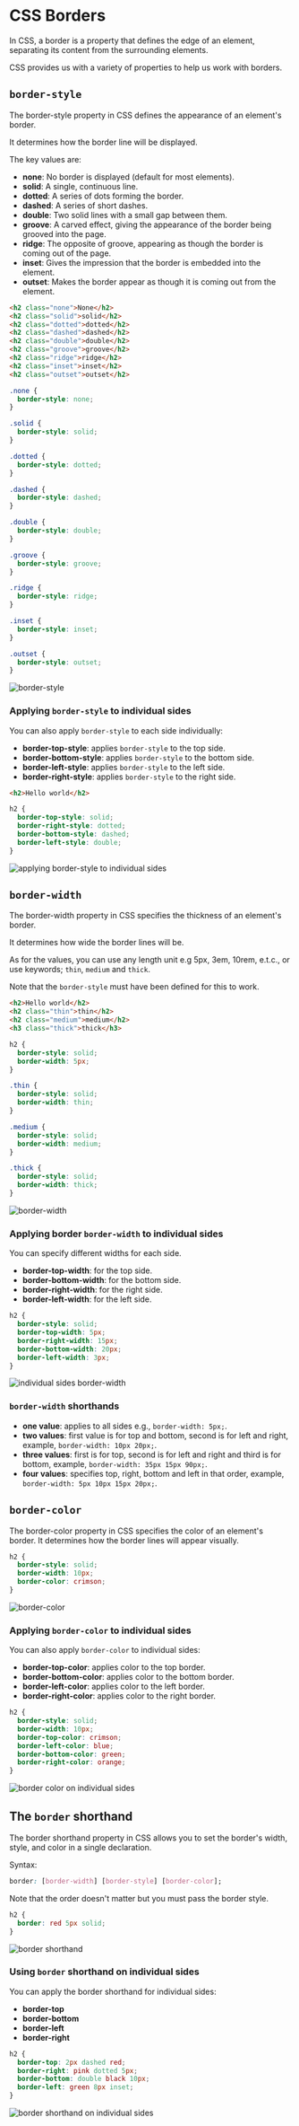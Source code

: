 # CSS Borders

In CSS, a border is a property that defines the edge of an element, separating its content from the surrounding elements.

CSS provides us with a variety of properties to help us work with borders.

## `border-style`

The border-style property in CSS defines the appearance of an element's border.

It determines how the border line will be displayed.

The key values are:

- **none**: No border is displayed (default for most elements).
- **solid**: A single, continuous line.
- **dotted**: A series of dots forming the border.
- **dashed**: A series of short dashes.
- **double**: Two solid lines with a small gap between them.
- **groove**: A carved effect, giving the appearance of the border being grooved into the page.
- **ridge**: The opposite of groove, appearing as though the border is coming out of the page.
- **inset**: Gives the impression that the border is embedded into the element.
- **outset**: Makes the border appear as though it is coming out from the element.

```HTML
<h2 class="none">None</h2>
<h2 class="solid">solid</h2>
<h2 class="dotted">dotted</h2>
<h2 class="dashed">dashed</h2>
<h2 class="double">double</h2>
<h2 class="groove">groove</h2>
<h2 class="ridge">ridge</h2>
<h2 class="inset">inset</h2>
<h2 class="outset">outset</h2>
```

```CSS
.none {
  border-style: none;
}

.solid {
  border-style: solid;
}

.dotted {
  border-style: dotted;
}

.dashed {
  border-style: dashed;
}

.double {
  border-style: double;
}

.groove {
  border-style: groove;
}

.ridge {
  border-style: ridge;
}

.inset {
  border-style: inset;
}

.outset {
  border-style: outset;
}
```

![border-style](border-style.png)

### Applying `border-style` to individual sides

You can also apply `border-style` to each side individually:

- **border-top-style**: applies `border-style` to the top side.
- **border-bottom-style**: applies `border-style` to the bottom side.
- **border-left-style**: applies `border-style` to the left side.
- **border-right-style**: applies `border-style` to the right side.

```HTML
<h2>Hello world</h2>
```

```CSS
h2 {
  border-top-style: solid;
  border-right-style: dotted;
  border-bottom-style: dashed;
  border-left-style: double;
}
```

![applying border-style to individual sides](border-style-to-individual-sides.png)

## `border-width`

The border-width property in CSS specifies the thickness of an element's border.

It determines how wide the border lines will be.

As for the values, you can use any length unit e.g 5px, 3em, 10rem, e.t.c., or use keywords; `thin`,
`medium` and `thick`.

Note that the `border-style` must have been defined for this to work.

```HTML
<h2>Hello world</h2>
<h2 class="thin">thin</h2>
<h2 class="medium">medium</h2>
<h3 class="thick">thick</h3>
```

```CSS
h2 {
  border-style: solid;
  border-width: 5px;
}

.thin {
  border-style: solid;
  border-width: thin;
}

.medium {
  border-style: solid;
  border-width: medium;
}

.thick {
  border-style: solid;
  border-width: thick;
}
```

![border-width](border-width.png)

### Applying border `border-width` to individual sides

You can specify different widths for each side.

- **border-top-width**: for the top side.
- **border-bottom-width**: for the bottom side.
- **border-right-width**: for the right side.
- **border-left-width**: for the left side.

```CSS
h2 {
  border-style: solid;
  border-top-width: 5px;
  border-right-width: 15px;
  border-bottom-width: 20px;
  border-left-width: 3px;
}
```

![individual sides border-width](individual-sides-border-width.png)

### `border-width` shorthands

- **one value**: applies to all sides e.g., `border-width: 5px;`.
- **two values**: first value is for top and bottom, second is for left and right, example, `border-width: 10px 20px;`.
- **three values**: first is for top, second is for left and right and third is for bottom,
  example, `border-width: 35px 15px 90px;`.
- **four values**: specifies top, right, bottom and left in that order, example, `border-width: 5px 10px 15px 20px;`.

## `border-color`

The border-color property in CSS specifies the color of an element's border. It determines how the
border lines will appear visually.

```CSS
h2 {
  border-style: solid;
  border-width: 10px;
  border-color: crimson;
}
```

![border-color](border-color.png)

### Applying `border-color` to individual sides

You can also apply `border-color` to individual sides:

- **border-top-color**: applies color to the top border.
- **border-bottom-color**: applies color to the bottom border.
- **border-left-color**: applies color to the left border.
- **border-right-color**: applies color to the right border.

```CSS
h2 {
  border-style: solid;
  border-width: 10px;
  border-top-color: crimson;
  border-left-color: blue;
  border-bottom-color: green;
  border-right-color: orange;
}
```

![border color on individual sides](border-color-to-individual-sides.png)

## The `border` shorthand

The border shorthand property in CSS allows you to set the border's width, style, and color in a single declaration.

Syntax:

```CSS
border: [border-width] [border-style] [border-color];
```

Note that the order doesn't matter but you must pass the border style.

```CSS
h2 {
  border: red 5px solid;
}
```

![border shorthand](border-shorthand.png)

### Using `border` shorthand on individual sides

You can apply the border shorthand for individual sides:

- **border-top**
- **border-bottom**
- **border-left**
- **border-right**

```CSS
h2 {
  border-top: 2px dashed red;
  border-right: pink dotted 5px;
  border-bottom: double black 10px;
  border-left: green 8px inset;
}
```

![border shorthand on individual sides](border-shorthand-on-individual-sides.png)
